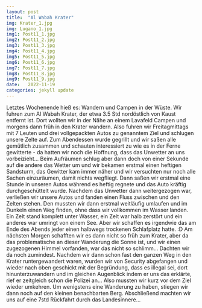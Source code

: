 ```yaml
---
layout: post
title:  "Al Wabah Krater"
img: Krater_1.jpg
img: Lugano_1.jpg
img1: Post11_1.jpg
img2: Post11_2.jpg
img3: Post11_3.jpg
img4: Post11_4.jpg
img5: Post11_5.jpg
img6: Post11_6.jpg
img7: Post11_7.jpg
img8: Post11_8.jpg
img9: Post11_9.jpg
date:   2022-11-19
categories: jekyll update
---
```


Letztes Wochenende hieß es: Wandern und Campen in der Wüste. Wir fuhren zum Al Wabah Krater, der etwa 3.5 Std nordöstlich von Kaust entfernt ist. Dort wollten wir in der Nähe an einem Lavafeld Campen und morgens dann früh in den Krater wandern. Also fuhren wir Freitagmittags mit 7 Leuten und drei vollgepackten Autos zu genanntem Ziel und schlugen unsere Zelte auf. Zum Abendessen wurde gegrillt und wir saßen alle gemütlich zusammen und schauten interessiert zu wie es in der Ferne gewitterte - da hatten wir noch die Hoffnung, dass das Unwetter an uns vorbeizieht... Beim Aufräumen schlug aber dann doch von einer Sekunde auf die andere das Wetter um und wir bekamen erstmal einen heftigen Sandsturm, das Gewitter kam immer näher und wir versuchten nur noch alle Sachen einzuräumen, damit nichts wegfliegt. Dann saßen wir erstmal eine Stunde in unseren Autos während es heftig regnete und das Auto kräftig durchgeschüttelt wurde. Nachdem das Unwetter dann weitergezogen war, verließen wir unsere Autos und fanden einen Fluss zwischen und den Zelten stehen. Den mussten wir dann erstmal weitläufig umlaufen und im Dunkeln einen Weg finden, ohne dass wir vollkommen im Wasser landen. Ein Zelt stand komplett unter Wasser, ein Zelt war halb zerstört und ein anderes war umringt von einem See. Aber wir schaffen es irgendwie das am Ende des Abends jeder einen halbwegs trockenen Schlafplatz hatte. :D
Am nächsten Morgen schafften wir es dann nicht so früh zum Krater, aber da das problematische an dieser Wanderung die Sonne ist, und wir einen zugezogenen Himmel vorfanden, war das nicht so schlimm... Dachten wir da noch zumindest.
Nachdem wir dann schon fast den ganzen Weg in den Krater runtergewandert waren, wurden wir von Security abgefangen und wieder nach oben geschickt mit der Begründung, dass es illegal sei, dort hinunterzuwandern und im gleichen Augenblick indem er uns das erklärte, rief er zeitgleich schon die Polizei an... Also mussten wir kurz vor dem Ziel wieder umkehren. Um wenigstens eine Wanderung zu haben, stiegen wir dann noch auf den kleinen benachbarten Berg. Abschließend machten wir uns auf eine 7std Rückfahrt durch das Landesinnere...
